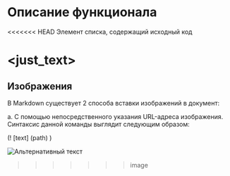 # Описание функционала #

<<<<<<< HEAD
Элемент списка, содержащий исходный код

 <just_text>
=======
## Изображения ##

В Markdown существует 2 способа вставки изображений в документ:

a. С помощью непосредственного указания URL-адреса изображения. Синтаксис данной команды выглядит следующим образом:

(! [text] (path) )

![Альтернативный текст](/Yen.jpg)
>>>>>>> image
